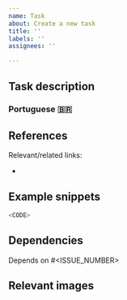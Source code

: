 ```yaml
---
name: Task
about: Create a new task
title: ''
labels: ''
assignees: ''

---
```


## Task description

<!-- Describe what the developer should do to complete the task. -->

### Portuguese 🇧🇷

<!-- Descreva o que o dev deve fazer para completar a task, em português. -->

## References

Relevant/related links:

<!-- List any links that may help the developer complete the task. -->
-

<!-- Do you have a snippet of code to help the developer in this task? -->
## Example snippets

```python
<CODE>
```

<!-- Does this task depend on any other? -->
## Dependencies

Depends on #<ISSUE_NUMBER>

## Relevant images
